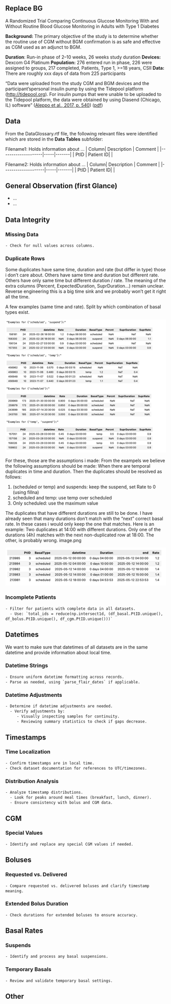 ## Replace BG

A Randomized Trial Comparing Continuous Glucose Monitoring With and Without Routine Blood Glucose Monitoring in Adults with Type 1 Diabetes

**Background:** The primary objective of the study is to determine whether the routine use of CGM without BGM confirmation is as safe and effective as CGM used as an adjunct to BGM. 

**Duration**: Run-in phase of 2–10 weeks, 26 weeks study duration
**Devices:** Dexcom G4 Platinum
**Population:** 276 entered run in phase, 226 were assigned to groups, 217 completed, Patients, Type 1, >=18 years, CSII
**Data:** There are roughly xxx days of data from 225 participants  


“Data were uploaded from the study CGM and BGM devices and the participant’spersonal insulin pump by using the Tidepool platform (http://tidepool.org). For insulin pumps that were unable to be uploaded to the Tidepool platform, the data were obtained by using Diasend (Chicago, IL) software” ([Aleppo et al., 2017, p. 540](zotero://select/library/items/JMBWSKEE)) ([pdf](zotero://open-pdf/library/items/JHYQJ9TW?page=3&annotation=GTMF46IL))


## Data
From the DataGlossary.rtf file, the following relevant files were identified which are stored in the **Data Tables** subfolder: 

Filename1: Holds information about ...
| Column| Description | Comment |
|--------------------|-----|-------|
| PtID               | Patient ID|       |

Filename2: Holds information about ...
| Column| Description | Comment |
|--------------------|-----|-------|
| PtID               | Patient ID|       |



## General Observation (first Glance)
 - ...
 - ...

 

## Data Integrity

### Missing Data
    - Check for null values across columns.

### Duplicate Rows
Some duplicates have same time, duration and rate (but differ in type) those i don’t care about. Others have same time and duration but different rate. Others have only same time but different duration / rate. The meaning of the extra columns (Percent, ExpectedDuration, SuprDuration…) remain unclear. Reverse engineering this is a big time sink and we probably won’t get it right all the time. 

A few examples (same time and rate). Split by which combination of basal types exist. 

![](assets/replacebg_basal_dups_time_duration_by_basal_types.png)

For these, those are the assumptions i made:
From the exampels we believe the following assumptions should be made: When there are temporal duplicates in time and duration. Then the duplicates should be resolved as follows:
 1. (scheduled or temp) and suspends: keep the suspend, set Rate to 0 (using fillna)
 2. scheduled and temp: use temp over scheduled
 3. Only scheduled: use the maximum value


The duplicates that have different durations are still to be done. I have already seen that many durations don’t match with the “next” correct basal rate. In these cases i would only keep the one that matches.
Here is an example: Two duplicates at 14:00 with different durations. Only one of the durations (4h) matches with the next non-duplicated row at 18:00. The other, is probably wrong.
image.png
 
![](assets/replacebg_basal_dups_different_durations_example.png)
### Incomplete Patients
    - Filter for patients with complete data in all datasets.
      - Use: `total_ids = reduce(np.intersect1d, (df_basal.PtID.unique(), df_bolus.PtID.unique(), df_cgm.PtID.unique()))`


## Datetimes
We want to make sure that datetimes of all datasets are in the same datetime and provide information about local time.

### Datetime Strings
    - Ensure uniform datetime formatting across records.
    - Parse as needed, using `parse_flair_dates` if applicable.

### Datetime Adjustments
    - Determine if datetime adjustments are needed.
      - Verify adjustments by:
         - Visually inspecting samples for continuity.
         - Reviewing summary statistics to check if gaps decrease.


## Timestamps

### Time Localization
    - Confirm timestamps are in local time.
    - Check dataset documentation for references to UTC/timezones.

### Distribution Analysis
    - Analyze timestamp distributions.
      - Look for peaks around meal times (breakfast, lunch, dinner).
      - Ensure consistency with bolus and CGM data.


## CGM

### Special Values
    - Identify and replace any special CGM values if needed.



## Boluses

### Requested vs. Delivered
    - Compare requested vs. delivered boluses and clarify timestamp meaning.

### Extended Bolus Duration
    - Check durations for extended boluses to ensure accuracy.


## Basal Rates

### Suspends
    - Identify and process any basal suspensions.

### Temporary Basals
    - Review and validate temporary basal settings.

## Other 